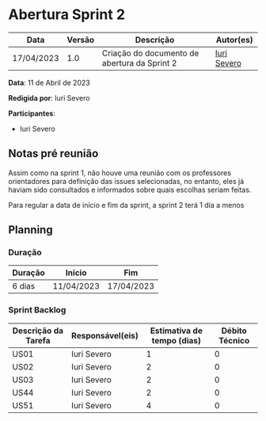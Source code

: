 # Abertura Sprint 2

|  **Data**  | **Versão** | **Descrição** | **Autor(es)** |
| ---------- | ---------- | ------------- | ------------- |
| 17/04/2023 |  1.0   | Criação do documento de abertura da Sprint 2 | [Iuri Severo](https://github.com/iurisevero) |

**Data**: 11 de Abril de 2023

**Redigida por**: Iuri Severo

**Participantes**: 
* Iuri Severo

## Notas pré reunião

Assim como na sprint 1, não houve uma reunião com os professores orientadores para definição das issues selecionadas, no entanto, eles já haviam sido consultados e informados sobre quais escolhas seriam feitas.

Para regular a data de início e fim da sprint, a sprint 2 terá 1 dia a menos

## Planning

### Duração

| Duração |   Início   |     Fim    |
| ------- | ---------- | ---------- |
| 6 dias  | 11/04/2023 | 17/04/2023 |

### Sprint Backlog

| Descrição da Tarefa | Responsável(eis) | Estimativa de tempo (dias) | Débito Técnico |
| ------------------- | ---------------- | -------------------------- | -------------- |
| US01 | Iuri Severo | 1 | 0 |
| US02 | Iuri Severo | 2 | 0 |
| US03 | Iuri Severo | 2 | 0 |
| US44 | Iuri Severo | 2 | 0 |
| US51 | Iuri Severo | 4 | 0 |

